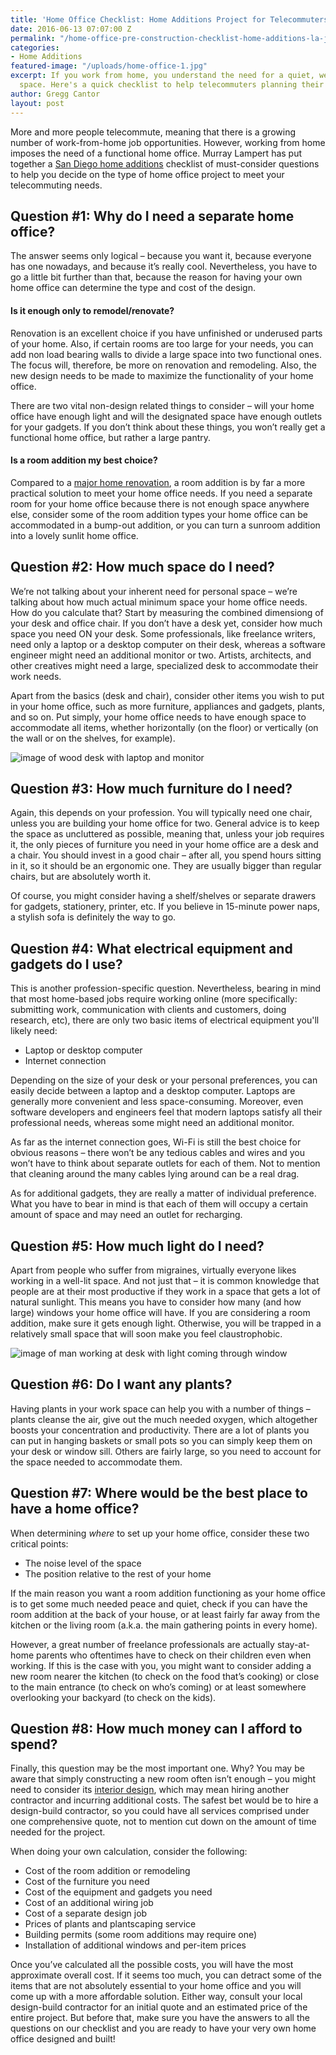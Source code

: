 ```yaml
---
title: 'Home Office Checklist: Home Additions Project for Telecommuters'
date: 2016-06-13 07:07:00 Z
permalink: "/home-office-pre-construction-checklist-home-additions-la-jolla-project-for-telecommuters/"
categories:
- Home Additions
featured-image: "/uploads/home-office-1.jpg"
excerpt: If you work from home, you understand the need for a quiet, well-lit work
  space. Here's a quick checklist to help telecommuters planning their home office.
author: Gregg Cantor
layout: post
---
```


More and more people telecommute, meaning that there is a growing number of work-from-home job opportunities. However, working from home imposes the need of a functional home office. Murray Lampert has put together a [San Diego home additions](/san-diego-room-additions) checklist of must-consider questions to help you decide on the type of home office project to meet your telecommuting needs.

## Question #1: Why do I need a separate home office?

The answer seems only logical – because you want it, because everyone has one nowadays, and because it’s really cool. Nevertheless, you have to go a little bit further than that, because the reason for having your own home office can determine the type and cost of the design.

#### Is it enough only to remodel/renovate?

Renovation is an excellent choice if you have unfinished or underused parts of your home. Also, if certain rooms are too large for your needs, you can add non load bearing walls to divide a large space into two functional ones. The focus will, therefore, be more on renovation and remodeling. Also, the new design needs to be made to maximize the functionality of your home office.

There are two vital non-design related things to consider – will your home office have enough light and will the designated space have enough outlets for your gadgets. If you don’t think about these things, you won’t really get a functional home office, but rather a large pantry.

#### Is a room addition my best choice?

Compared to a [major home renovation](/major-renovations), a room addition is by far a more practical solution to meet your home office needs. If you need a separate room for your home office because there is not enough space anywhere else, consider some of the room addition types your home office can be accommodated in a bump-out addition, or you can turn a sunroom addition into a lovely sunlit home office.

## Question #2: How much space do I need?

We’re not talking about your inherent need for personal space – we’re talking about how much actual minimum space your home office needs. How do you calculate that? Start by measuring the combined dimensiong of your desk and office chair. If you don’t have a desk yet, consider how much space you need ON your desk. Some professionals, like freelance writers, need only a laptop or a desktop computer on their desk, whereas a software engineer might need an additional monitor or two. Artists, architects, and other creatives might need a large, specialized desk to accommodate their work needs.

Apart from the basics (desk and chair), consider other items you wish to put in your home office, such as more furniture, appliances and gadgets, plants, and so on. Put simply, your home office needs to have enough space to accommodate all items, whether horizontally (on the floor) or vertically (on the wall or on the shelves, for example).

![image of wood desk with laptop and monitor](https://images.unsplash.com/photo-1499951360447-b19be8fe80f5?auto=format&fit=crop&w=1050&q=80 "Determine Your Home Office Setup & Space Needs")

## Question #3: How much furniture do I need?

Again, this depends on your profession. You will typically need one chair, unless you are building your home office for two. General advice is to keep the space as uncluttered as possible, meaning that, unless your job requires it, the only pieces of furniture you need in your home office are a desk and a chair. You should invest in a good chair – after all, you spend hours sitting in it, so it should be an ergonomic one. They are usually bigger than regular chairs, but are absolutely worth it.

Of course, you might consider having a shelf/shelves or separate drawers for gadgets, stationery, printer, etc. If you believe in 15-minute power naps, a stylish sofa is definitely the way to go.

## Question #4: What electrical equipment and gadgets do I use?

This is another profession-specific question. Nevertheless, bearing in mind that most home-based jobs require working online (more specifically: submitting work, communication with clients and customers, doing research, etc), there are only two basic items of electrical equipment you'll likely need:

- Laptop or desktop computer
- Internet connection

Depending on the size of your desk or your personal preferences, you can easily decide between a laptop and a desktop computer. Laptops are generally more convenient and less space-consuming. Moreover, even software developers and engineers feel that modern laptops satisfy all their professional needs, whereas some might need an additional monitor.

As far as the internet connection goes, Wi-Fi is still the best choice for obvious reasons – there won’t be any tedious cables and wires and you won’t have to think about separate outlets for each of them. Not to mention that cleaning around the many cables lying around can be a real drag.

As for additional gadgets, they are really a matter of individual preference. What you have to bear in mind is that each of them will occupy a certain amount of space and may need an outlet for recharging.

## Question #5: How much light do I need?

Apart from people who suffer from migraines, virtually everyone likes working in a well-lit space. And not just that – it is common knowledge that people are at their most productive if they work in a space that gets a lot of natural sunlight. This means you have to consider how many (and how large) windows your home office will have. If you are considering a room addition, make sure it gets enough light. Otherwise, you will be trapped in a relatively small space that will soon make you feel claustrophobic.

![image of man working at desk with light coming through window](https://images.unsplash.com/photo-1424298397478-4bd87a6a0f0c?auto=format&fit=crop&w=1050&q=80 "Your Office Should Get Plenty of Natural Light")

## Question #6: Do I want any plants?

Having plants in your work space can help you with a number of things – plants cleanse the air, give out the much needed oxygen, which altogether boosts your concentration and productivity. There are a lot of plants you can put in hanging baskets or small pots so you can simply keep them on your desk or window sill. Others are fairly large, so you need to account for the space needed to accommodate them.

## Question #7: Where would be the best place to have a home office?

When determining _where_ to set up your home office, consider these two critical points:

- The noise level of the space
- The position relative to the rest of your home

If the main reason you want a room addition functioning as your home office is to get some much needed peace and quiet, check if you can have the room addition at the back of your house, or at least fairly far away from the kitchen or the living room (a.k.a. the main gathering points in every home).

However, a great number of freelance professionals are actually stay-at-home parents who oftentimes have to check on their children even when working. If this is the case with you, you might want to consider adding a new room nearer the kitchen (to check on the food that’s cooking) or close to the main entrance (to check on who’s coming) or at least somewhere overlooking your backyard (to check on the kids).

## Question #8: How much money can I afford to spend?

Finally, this question may be the most important one. Why? You may be aware that simply constructing a new room often isn’t enough – you might need to consider its <a href="http://murraylampert.com/san-diego-home-design-services/">interior design</a>, which may mean hiring another contractor and incurring additional costs. The safest bet would be to hire a design-build contractor, so you could have all services comprised under one comprehensive quote, not to mention cut down on the amount of time needed for the project.

When doing your own calculation, consider the following:

- Cost of the room addition or remodeling
- Cost of the furniture you need
- Cost of the equipment and gadgets you need
- Cost of an additional wiring job
- Cost of a separate design job
- Prices of plants and plantscaping service
- Building permits (some room additions may require one)
- Installation of additional windows and per-item prices

Once you’ve calculated all the possible costs, you will have the most approximate overall cost. If it seems too much, you can detract some of the items that are not absolutely essential to your home office and you will come up with a more affordable solution. Either way, consult your local design-build contractor for an initial quote and an estimated price of the entire project. But before that, make sure you have the answers to all the questions on our checklist and you are ready to have your very own home office designed and built!
